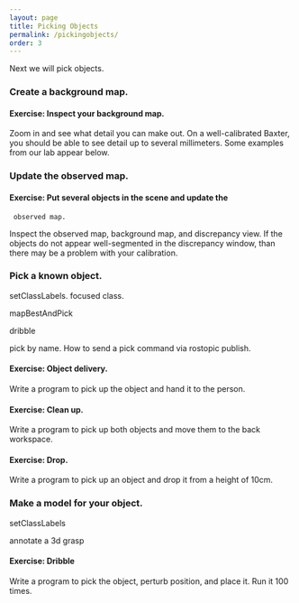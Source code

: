 ```yaml
---
layout: page
title: Picking Objects
permalink: /pickingobjects/
order: 3
---
```


Next we will pick objects.

###  Create a background map.


#### Exercise:  Inspect your background map.  

Zoom in and see what detail you can make out.  On a well-calibrated
Baxter, you should be able to see detail up to several millimeters.
Some examples from our lab appear below. 


### Update the observed map.

#### Exercise: Put several objects in the scene and update the
     observed map.  

Inspect the observed map, background map, and discrepancy view.  If
     the objects do not appear well-segmented in the discrepancy
     window, than there may be a problem with your calibration.

###  Pick a known object. 

setClassLabels.
focused class. 

mapBestAndPick

dribble

pick by name.  How to send a pick command via rostopic publish. 

#### Exercise:  Object delivery.

Write a program to pick up the object and hand it to the person. 


#### Exercise:  Clean up.

Write a program to pick up both objects and move them to the back
workspace.

#### Exercise:  Drop.

Write a program to pick up an object and drop it from a height of
10cm.

### Make a model for your object. 


setClassLabels

annotate a 3d grasp

#### Exercise: Dribble

Write a program to pick the object, perturb position, and place it.
Run it 100 times.

